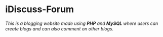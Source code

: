 # iDiscuss-Forum
<p><i>This is a blogging website made using <b>PHP</b> and <b>MySQL</b> where users can create blogs and can also comment on other blogs.</i></p>

